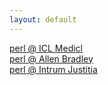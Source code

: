 ```yaml
---
layout: default
---
```

[perl @ ICL Medicl](/assignments/ICL%20Medicl.html)<br>
[perl @ Allen Bradley](/assignments/Allen%20Bradley.html)<br>
[perl @ Intrum Justitia](/assignments/Intrum%20Justitia.html)<br>
